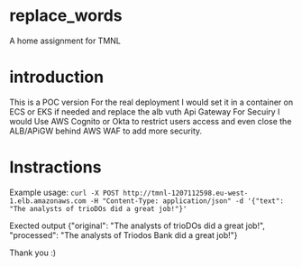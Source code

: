 # replace_words
A home assignment for TMNL

# introduction
This is a POC version
 For the real deployment I would set it in a container on ECS or EKS if needed and replace the alb vuth Api Gateway
 For Secuiry I would Use AWS Cognito or Okta to restrict users access and even close the ALB/APiGW behind AWS WAF to add more security.

# Instractions
Example usage: 
`curl -X POST http://tmnl-1207112598.eu-west-1.elb.amazonaws.com -H "Content-Type: application/json" -d '{"text": "The analysts of trioDOs did a great job!"}' `

Exected output
{"original": "The analysts of trioDOs did a great job!", "processed": "The analysts of Triodos Bank did a great job!"}


 Thank you :)
